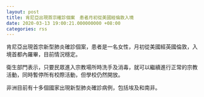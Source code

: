 ```yaml
---
layout: post
title: 肯尼亞出現首宗確診個案　患者月初從美國經倫敦入境
date: 2020-03-13 19:00:21.000000000 +08:00
categories: rss
---
```


肯尼亞出現首宗新型肺炎確診個案，患者是一名女性，月初從美國經英國倫敦，入境首都內羅畢，目前情況穩定。

衛生部門表示，只要民眾進入宗教場所時洗手及消毒，就可以繼續進行正常的宗教活動，同時暫停所有校際活動，但學校仍然開放。

非洲目前有十多個國家出現新型肺炎確診病例，包括埃及和南非。
